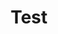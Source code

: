 ---
title: Test
recaptchacontact:
    form_legend: "Contact Tally Target"
    subject: "New contact from Tally Target!"
    recipient: "jesse@swiftotter.com"
---